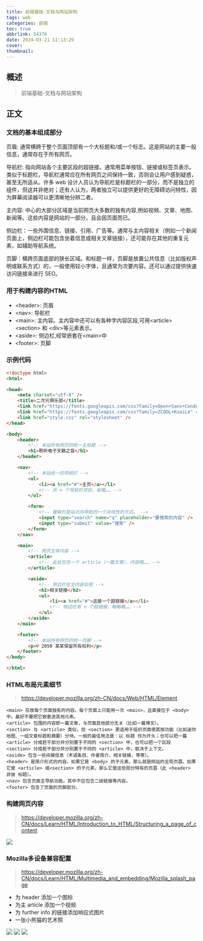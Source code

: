 ```yaml
---
title: 前端基础-文档与网站架构
tags: web
categories: 前端
toc: true
abbrlink: 54376
date: 2024-03-21 11:13:29
cover:
thumbnail:
---
```



## 概述

> 前端基础-文档与网站架构

<!--more-->

## 正文

### 文档的基本组成部分  
页眉: 通常横跨于整个页面顶部有一个大标题和/或一个标志。这是网站的主要一般信息，通常存在于所有网页。

导航栏: 指向网站各个主要区段的超链接。通常用菜单按钮、链接或标签页表示。类似于标题栏，导航栏通常应在所有网页之间保持一致，否则会让用户感到疑惑，甚至无所适从。许多 web 设计人员认为导航栏是标题栏的一部分，而不是独立的组件，但这并非绝对；还有人认为，两者独立可以提供更好的无障碍访问特性，因为屏幕阅读器可以更清晰地分辨二者。

主内容: 中心的大部分区域是当前网页大多数的独有内容,例如视频、文章、地图、新闻等。这些内容是网站的一部分，且会因页面而已。 

侧边栏：一些外围信息、链接、引用、广告等。通常与主内容相关（例如一个新闻页面上，侧边栏可能包含坐着信息或相关文章链接），还可能存在其他的重复元素，如辅助导航系统。 

页脚：横跨页面底部的狭长区域。和标题一样，页脚是放置公共信息（比如版权声明或联系方式）的，一般使用较小字体，且通常为次要内容。还可以通过提供快速访问链接来进行 SEO。

### 用于构建内容的HTML
- \<header>: 页眉
- \<nav>: 导航栏  
- \<main>: 主内容。主内容中还可以有各种字内容区段,可用\<article> \<section> 和 \<div>等元素表示。
- \<aside>: 侧边栏,经常嵌套在\<main>中
- \<footer>: 页脚  

### 示例代码  
```html
<!doctype html>
<html>

<head>
    <meta charset="utf-8" />
    <title>二次元俱乐部</title>
    <link href="https://fonts.googleapis.com/css?family=Open+Sans+Condensed:300|Sonsie+One" rel="stylesheet" />
    <link href="https://fonts.googleapis.com/css?family=ZCOOL+KuaiLe" rel="stylesheet" />
    <link href="style.css" rel="stylesheet" />
</head>

<body>
    <header>
        <!-- 本站所有网页的统一主标题 -->
        <h1>聆听电子天籁之音</h1>
    </header>

    <nav>
        <!-- 本站统一的导航栏 -->
        <ul>
            <li><a href="#">主页</a></li>
            <!-- 共 n 个导航栏项目，省略…… -->
        </ul>

        <form>
            <!-- 搜索栏是站点内导航的一个非线性的方式。 -->
            <input type="search" name="q" placeholder="要搜索的内容" />
            <input type="submit" value="搜索" />
        </form>
    </nav>

    <main>
        <!-- 网页主体内容 -->
        <article>
            <!-- 此处包含一个 article（一篇文章），内容略…… -->
        </article>

        <aside>
            <!-- 侧边栏在主内容右侧 -->
            <h2>相关链接</h2>
            <ul>
                <li><a href="#">这是一个超链接</a></li>
                <!-- 侧边栏有 n 个超链接，略略略…… -->
            </ul>
        </aside>
    </main>

    <footer>
        <!-- 本站所有网页的统一页脚 -->
        <p>© 2050 某某保留所有权利</p>
    </footer>
</body>

</html>
```

### HTML布局元素细节  
>https://developer.mozilla.org/zh-CN/docs/Web/HTML/Element  

```text
<main> 存放每个页面独有的内容。每个页面上只能用一次 <main>，且直接位于 <body> 中。最好不要把它嵌套进其他元素。
<article> 包围的内容即一篇文章，与页面其他部分无关（比如一篇博文）。
<section> 与 <article> 类似，但 <section> 更适用于组织页面使其按功能（比如迷你地图、一组文章标题和摘要）分块。一般的最佳用法是：以 标题 作为开头；也可以把一篇 <article> 分成若干部分并分别置于不同的 <section> 中，也可以把一个区段 <section> 分成若干部分并分别置于不同的 <article> 中，取决于上下文。
<aside> 包含一些间接信息（术语条目、作者简介、相关链接，等等）。
<header> 是简介形式的内容。如果它是 <body> 的子元素，那么就是网站的全局页眉。如果它是 <article> 或<section> 的子元素，那么它是这些部分特有的页眉（此 <header> 非彼 标题）。
<nav> 包含页面主导航功能。其中不应包含二级链接等内容。
<footer> 包含了页面的页脚部分。
```

###  构建网页内容  
> https://developer.mozilla.org/zh-CN/docs/Learn/HTML/Introduction_to_HTML/Structuring_a_page_of_content

![](../img/2024-03-20-21-50-17.png)

### Mozilla多设备兼容配置 
> https://developer.mozilla.org/zh-CN/docs/Learn/HTML/Multimedia_and_embedding/Mozilla_splash_page  
- 为 header 添加一个图标  
- 为主 article 添加一个视频  
- 为 further info 的链接添加响应式图片  
- 一张小熊猫的艺术照  

![](../img/2024-03-20-21-30-42.png) 
![](../img/2024-03-20-21-32-03.png)
![](../img/2024-03-20-21-32-25.png)